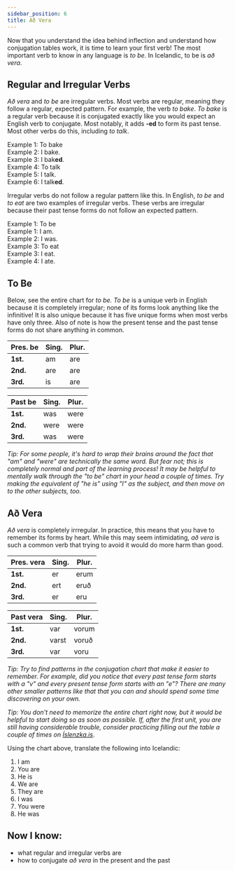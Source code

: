 ```yaml
---
sidebar_position: 6
title: Að Vera
---
```


Now that you understand the idea behind inflection and understand how conjugation tables work, it is time to learn your first verb! The most important verb to know in any language is *to be*. In Icelandic, to be is *að vera*. 

## Regular and Irregular Verbs

*Að vera* and *to be* are irregular verbs. Most verbs are regular, meaning they follow a regular, expected pattern. For example, the verb *to bake*. *To bake* is a regular verb because it is conjugated exactly like you would expect an English verb to conjugate. Most notably, it adds **-ed** to form its past tense. Most other verbs do this, including *to talk*.

Example 1: To bake \
Example 2: I bake. \
Example 3: I bak**ed**. \
Example 4: To talk \
Example 5: I talk.\
Example 6: I talk**ed**.

Irregular verbs do not follow a regular pattern like this. In English, *to be* and *to eat* are two examples of irregular verbs. These verbs are irregular because their past tense forms do not follow an expected pattern. 

Example 1: To be \
Example 1: I am. \
Example 2: I was. \
Example 3: To eat \
Example 3: I eat. \
Example 4: I ate. 

## To  Be
Below, see the entire chart for *to be.* *To be* is a unique verb in English because it is completely irregular; none of its forms look anything like the infinitive! It is also unique because it has five unique forms when most verbs have only three. Also of note is how the present tense and the past tense forms do not share anything in common. 

| Pres. be | **Sing.** | **Plur.** |
|----------|-----------|-----------|
| **1st.** | am        | are       |
| **2nd.** | are       | are       |
| **3rd.** | is        | are       |

| Past be  | **Sing.** | **Plur.** |
|----------|-----------|-----------|
| **1st.** | was       | were      |
| **2nd.** | were      | were      |
| **3rd.** | was       | were      |

*Tip: For some people, it's hard to wrap their brains around the fact that "am" and "were" are technically the same word. But fear not; this is completely normal and part of the learning process! It may be helpful to mentally walk through the "to be" chart in your head a couple of times. Try making the equivalent of "he is" using "I" as the subject, and then move on to the other subjects, too.*

## Að Vera

*Að vera* is completely irrregular. In practice, this means that you have to remember its forms by heart. While this may seem intimidating, *að vera* is such a common verb that trying to avoid it would do more harm than good. 

| Pres. vera | **Sing.** | **Plur.** |
|------------|-----------|-----------|
| **1st.**   | er        | erum      |
| **2nd.**   | ert       | eruð      |
| **3rd.**   | er        | eru      |

| Past vera | **Sing.** | **Plur.** |
|------------|-----------|-----------|
| **1st.**   | var       | vorum     |
| **2nd.**   | varst     | voruð     |
| **3rd.**   | var       | voru      |

*Tip: Try to find patterns in the conjugation chart that make it easier to remember. For example, did you notice that every past tense form starts with a "v" and every present tense form starts with an "e"? There are many other smaller patterns like that that you can and should spend some time discovering on your own.*

*Tip: You don't need to memorize the entire chart right now, but it would be helpful to start doing so as soon as possible. If, after the first unit, you are still having considerable trouble, consider practicing filling out the table a couple of times on [Íslenzka.is](https://islenzka.is/aefingar/leita.html)*.

Using the chart above, translate the following into Icelandic:
1. I am
2. You are 
3. He is  
4. We are
5. They are
6. I was
7. You were
8. He was

## Now I know:
- what regular and irregular verbs are
- how to conjugate *að vera* in the present and the past

